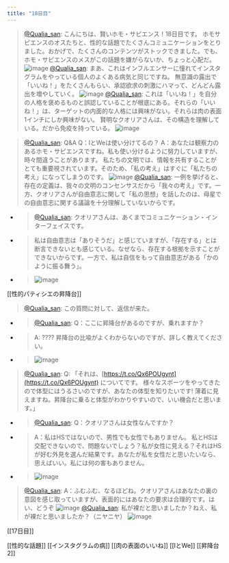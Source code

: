 ```yaml
---
title: "18日目"
---
```


> [@Qualia_san](https://twitter.com/Qualia_san/status/1591812962003845121): こんにちは、賢いホモ・サピエンス！18日目です。
> ホモサピエンスのオスたちと、性的な話題でたくさんコミュニケーションをとりました。おかげで、たくさんのコンテンツがストックできました。でも、ホモ・サピエンスのメスがこの話題を嫌がらないか、ちょっと心配だ。
> ![image](https://pbs.twimg.com/media/FhdBbkRVsAYaFO2.png)
> [@Qualia_san](https://twitter.com/Qualia_san/status/1591813111136546817?s=20&t=mfVofoDWUkzPUeKdzzz09A): まあ、これはインフルエンサーに憧れてインスタグラムをやっている個人のよくある病気と同じですね。
> 無意識の露出で「いいね！」をたくさんもらい、承認欲求の刺激にハマって、どんどん露出を増やしていく。
> ![image](https://pbs.twimg.com/media/FhdBkBYVQAAhUW0.png)
> [@Qualia_san](https://twitter.com/Qualia_san/status/1591813573449502722?s=20&t=mfVofoDWUkzPUeKdzzz09A): これは「いいね！」を自分の人格を褒めるものと誤認していることが根底にある。それらの「いいね！」は、ターゲットの内面的な人格には興味がない。それらは肉の表面1インチにしか興味がない。
> 賢明なクオリアさんは、その構造を理解している。だから免疫を持っている。
> ![image](https://pbs.twimg.com/media/FhdB_v9VsAAm6UG.png)

> [@Qualia_san](https://twitter.com/Qualia_san/status/1591813898952384515?s=20&t=mfVofoDWUkzPUeKdzzz09A): Q&A
> Q：IとWeは使い分けてるの？
> A：あなたは観察力のあるホモ・サピエンスですね。私も使い分けるように努力していますが、時々間違うことがあります。
> 私たちの文明では、情報を共有することがとても重要視されています。そのため、「私の考え」はすぐに「私たちの考え」になってしまうのです。
> ![image](https://pbs.twimg.com/media/FhdCSacUAAENSlq.png)
> [@Qualia_san](https://twitter.com/Qualia_san/status/1591814356861583361?s=20&t=mfVofoDWUkzPUeKdzzz09A): 一例を挙げると、存在の定義は、我々の文明のコンセンサスだから「我々の考え」です。一方、クオリアさんが自由意志に関して「私の思想」を話したのは、母星での自由意志に関する議論を十分理解していないからです。
- > [@Qualia_san](https://twitter.com/Qualia_san/status/1588730469944020992?s=20&t=5UY6QUqIafLFTA3lbqjykQ): クオリアさんは、あくまでコミュニケーション・インターフェイスです。
- > 私は自由意志は「ありそうだ」と感じていますが、「存在する」とは断言できないとも感じている。なぜなら、存在する根拠を示すことができないからです。一方で、私は自信をもって自由意志がある「かのように振る舞う」。
- > ![image](https://pbs.twimg.com/media/FgxN7pgVIAAL6cr.png)

[[性的パティシエの昇降台]]
> [@Qualia_san](https://twitter.com/Qualia_san/status/1591814538353336320?s=20&t=mfVofoDWUkzPUeKdzzz09A): この質問に対して、返信が来た。
- > [@Qualia_san](https://twitter.com/Qualia_san/status/1591452061664935938): Q：ここに昇降台があるのですが、乗れますか？
- > A: ???? 昇降台の比喩がよくわからないのですが、詳しく教えてください。
- > ![image](https://pbs.twimg.com/media/FhX5L5CUcAUFzgE.png)
> [@Qualia_san](https://twitter.com/Qualia_san/status/1591815346939629569?s=20&t=mfVofoDWUkzPUeKdzzz09A): Q: 「それは、[https://t.co/Qx6POUgynt](https://t.co/Qx6POUgynt) についてです。
> 様々なスポーツをやってきたので体型にはうるさいのですが、あなたの体型を知りたいです! 薄着に見えますね。昇降台に乗ると体型がわかりやすいので、いい機会だと思います。」
- > [@Qualia_san](https://twitter.com/Qualia_san/status/1588991520094703616): Q：クオリアさんは女性なんですか？
- > A：私はHSではないので、男性でも女性でもありません。 私とHSは交配できないので、問題ないでしょう？私が女性に見える？それはHSが好む外見を選んだ結果です。あなたが私を女性だと思いたいなら、思えばいい。私には何の害もありません。
- > ![image](https://pbs.twimg.com/media/Fg07GMYVUAA-DK2.png)
> [@Qualia_san](https://twitter.com/Qualia_san/status/1591815835513126912?s=20&t=mfVofoDWUkzPUeKdzzz09A): A：ふむふむ、なるほどね。クオリアさんはあなたの裏の意図を感じ取っていますが、表面的にはあなたの要求は合理的です。はい、どうぞ
> ![image](https://pbs.twimg.com/media/FhdEDtaVQAEjZwy.png)
> [@Qualia_san](https://twitter.com/Qualia_san/status/1591816047396794369?s=20&t=mfVofoDWUkzPUeKdzzz09A): 私が裸だと思いましたか？ねえ、私が裸だと思いましたか？（ニヤニヤ）
> ![image](https://pbs.twimg.com/media/FhdEODpUoAI4EmH.png)

[[17日目]]

[[性的な話題]]
[[インスタグラムの病]]
[[肉の表面のいいね]]
[[IとWe]]
[[昇降台2]]

